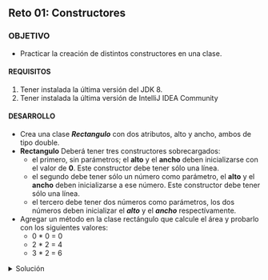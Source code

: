 ## Reto 01: Constructores

### OBJETIVO 

- Practicar la creación de distintos constructores en una clase.

#### REQUISITOS 

1. Tener instalada la última versión del JDK 8.
2. Tener instalada la última versión de IntelliJ IDEA Community


#### DESARROLLO

- Crea una clase ***Rectangulo*** con dos atributos, alto y ancho, ambos de tipo double.
- **Rectangulo** Deberá tener tres constructores sobrecargados:
	- el primero, sin parámetros; el **alto** y el **ancho** deben inicializarse con el valor de **0**. Este constructor debe tener sólo una línea.
	- el segundo debe tener sólo un número como parámetro, el **alto** y el **ancho** deben inicializarse a ese número. Este constructor debe tener sólo una línea.
	- el tercero debe tener dos números como parámetros, los dos números deben inicializar el ***alto*** y el ***ancho*** respectívamente.
- Agregar un método en la clase rectángulo que calcule el área y probarlo con los siguientes valores:
	- 0 * 0 = 0
	- 2 * 2 = 4
	- 3 * 2 = 6

<details>
	<summary>Solución</summary>

1. En el IDE IntelliJ IDEA, crea un nuevo proyecto llamado ***Reto1***.

2. Dentro del proyecto crea un nuevo paquete llamado **org.bedu.java.jse.basico.sesion4.reto1**.

3. Dentro del paquete anterior crea una nueva clase llamada **Reto1** y dentro de esta un método **main**.

4. Crea una clase **Rectangulo** y dentro de este los dos atributos de tipo ***double***:

```java
	public class Rectangulo {
		private double alto;
		private double ancho;
	}
```
5. Agrega un constructor que reciba los dos parámetros y asígnalos a las variables correspondientes. Como no hay nunguna restricción del número de líneas de este constuctor, podemos asignar aquí ambas variables de la siguiente forma:

```java
    public Rectangulo(double alto, double ancho) {
        this.alto = alto;
        this.ancho = ancho;
    }
```

6. Agrega el siguiente constructor, el cual recibirá un solo parámetro con el que inicializará ambos valores. En este caso, para realizar la inicialización usaremos el constructor anterior:

```java
    public Rectangulo(double lados) {
        this(lados, lados);
    }
```

7. Finalmente, crea un constructor sin parámetros. Para inicializar ambos atributos a **0** puedes usar cualquiera de los dos constructores anteriores:

```java
    public Rectangulo() {
        this(0);
    }
```

8. Agrega el método para realizar el cálculo del área:

```java
    public double calculaArea(){
        return alto * ancho;
    }
```

9. Ahora, en el método `main`, crea tres instancias de la clase `Rectangulo`, usando los constructores correspondientes para pasar los valores según las instrucciones al inicio del reto:

```java
        Rectangulo rectangulo1 = new Rectangulo();
        Rectangulo rectangulo2 = new Rectangulo(2);
        Rectangulo rectangulo3 = new Rectangulo(3, 2);
```

10. Imprime los valores del área de cada uno de los rectángulos:

```java
	System.out.println("Rectangulo 1: " + rectangulo1.calculaArea());
        System.out.println("Rectangulo 2: " + rectangulo2.calculaArea());
        System.out.println("Rectangulo 3: " + rectangulo3.calculaArea());
```

11. Ejecuta la aplicación y comprueba que los resultados sean los esperados:

![imagen](img/img_01.jpg)


</details> 



